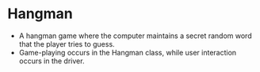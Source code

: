 # Hangman
- A hangman game where the computer maintains a secret random word that the player tries to guess. 
- Game-playing occurs in the Hangman class, while user interaction occurs in the driver.
